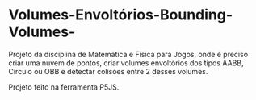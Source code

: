 # Volumes-Envoltórios-Bounding-Volumes-
Projeto da disciplina de Matemática e Física para Jogos, onde é preciso criar uma nuvem de pontos, criar volumes envoltórios dos tipos AABB, Círculo ou OBB e detectar colisões entre 2 desses volumes.

Projeto feito na ferramenta P5JS.

